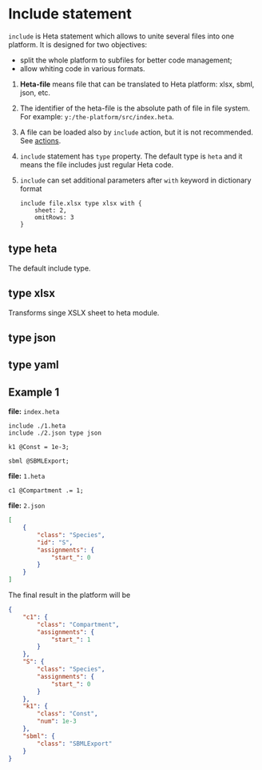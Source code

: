 # Include statement

`include` is Heta statement which allows to unite several files into one platform. 
It is designed for two objectives:
- split the whole platform to subfiles for better code management;
- allow whiting code in various formats.

1. **Heta-file** means file that can be translated to Heta platform: xlsx, sbml, json, etc. 

1. The identifier of the heta-file is the absolute path of file in file system. For example:  `y:/the-platform/src/index.heta`.

1. A file can be loaded also by `include` action, but it is not recommended. See [actions](./actions#include).

1. `include` statement has `type` property. The default type is `heta` and it means the file includes just regular Heta code.

1. `include` can set additional parameters after `with` keyword in dictionary format

    ```heta
    include file.xlsx type xlsx with {
        sheet: 2,
        omitRows: 3
    }
    ```

## type heta

The default include type.

## type xlsx

Transforms singe XSLX sheet to heta module.

## type json

## type yaml

## Example 1
**file:** `index.heta`
```heta
include ./1.heta
include ./2.json type json

k1 @Const = 1e-3;

sbml @SBMLExport;
```

**file:** `1.heta`
```heta
c1 @Compartment .= 1;
```

**file:** `2.json`
```json
[
    {
        "class": "Species",
        "id": "S",
        "assignments": {
            "start_": 0
        }
    }
]
```

The final result in the platform will be

```json
{
    "c1": {
        "class": "Compartment",
        "assignments": {
            "start_": 1
        }
    },
    "S": {
        "class": "Species",
        "assignments": {
            "start_": 0
        }
    },
    "k1": {
        "class": "Const",
        "num": 1e-3
    },
    "sbml": {
        "class": "SBMLExport"
    }
}
```
